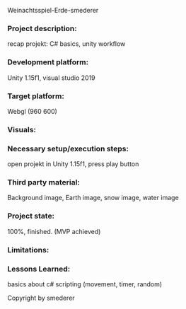 Weinachtsspiel-Erde-smederer

### Project description: 
recap projekt: C# basics, unity workflow 

### Development platform: 
Unity 1.15f1, visual studio 2019

### Target platform: 
Webgl (960 600)

### Visuals: 
 

### Necessary setup/execution steps: 
open projekt in Unity 1.15f1, press play button

### Third party material: 
Background image, Earth image, snow image, water image

### Project state: 
100%, finished. (MVP achieved)

### Limitations: 

### Lessons Learned: 
basics about c# scripting (movement, timer, random)

Copyright by smederer
